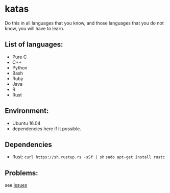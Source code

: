 # katas
Do this in all languages that you know, and those languages that you do not know, you will have to learn.

## List of languages:

- Pure C
- C++
- Python 
- Bash 
- Ruby 
- Java 
- R
- Rust

## Environment:

- Ubuntu 16.04
- dependencies here if it possible.

## Dependencies
- Rust: 
`curl https://sh.rustup.rs -sSf | sh`
`sudo apt-get install rustc`


## Problems:

see [issues](https://github.com/dvolkow/katas/issues)
